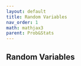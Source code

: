 ```yaml
---
layout: default
title: Random Variables
nav_order: 1
math: mathjax3
parent: Prob&Stats
---
```


## Random Variables